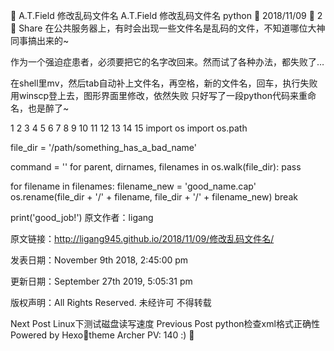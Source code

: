 
A.T.Field
修改乱码文件名
A.T.Field
修改乱码文件名
python

2018/11/09
 2
 Share
在公共服务器上，有时会出现一些文件名是乱码的文件，不知道哪位大神同事搞出来的~

作为一个强迫症患者，必须要把它的名字改回来。然而试了各种办法，都失败了…

在shell里mv，然后tab自动补上文件名，再空格，新的文件名，回车，执行失败
用winscp登上去，图形界面里修改，依然失败
只好写了一段python代码来重命名，也是醉了~

1
2
3
4
5
6
7
8
9
10
11
12
13
14
15
import os
import os.path

file_dir = '/path/something_has_a_bad_name'

command = ''
for parent, dirnames, filenames in os.walk(file_dir):
    pass
    
for filename in filenames:
    filename_new = 'good_name.cap'
    os.rename(file_dir + '/' + filename, file_dir + '/' + filename_new)
    break

print('good_job!')
原文作者：ligang

原文链接：http://ligang945.github.io/2018/11/09/修改乱码文件名/

发表日期：November 9th 2018, 2:45:00 pm

更新日期：September 27th 2019, 5:05:31 pm

版权声明：All Rights Reserved. 未经许可 不得转载

Next Post
Linux下测试磁盘读写速度
Previous Post
python检查xml格式正确性
Powered by Hexotheme Archer
PV: 140 :)

